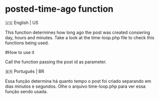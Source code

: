 # posted-time-ago function

🇺🇸 English | US

This function determines how long ago the post was created consiering day, hours and minutes.
Take a look at the time-loop.php file to check this functions being used.

#How to use it

Call the function passing the post id as parameter.

🇧🇷 Português | BR

Essa função determina há quanto tempo o post foi criado separando em dias minutos e segundos.
Olhe o arquivo time-loop.php para ver essa função sendo usada.

